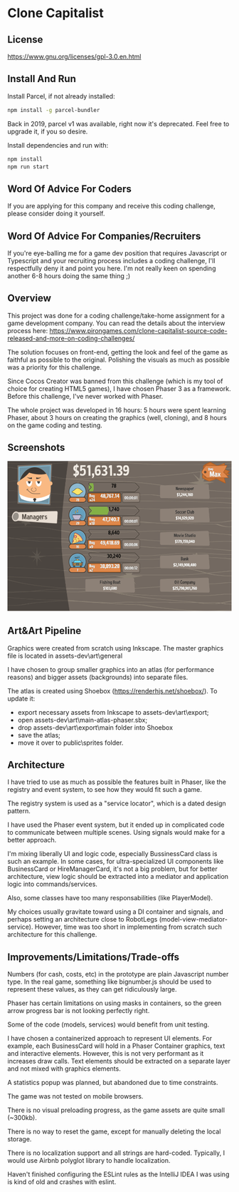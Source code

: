 # Clone Capitalist

## License
https://www.gnu.org/licenses/gpl-3.0.en.html

## Install And Run

Install Parcel, if not already installed:

``` bash
npm install -g parcel-bundler
```

Back in 2019, parcel v1 was available, right now it's deprecated. Feel free to upgrade it, if you so desire.

Install dependencies and run with:
```bash
npm install
npm run start
```

## Word Of Advice For Coders
If you are applying for this company and receive this coding challenge, please consider doing it yourself.

## Word Of Advice For Companies/Recruiters
If you're eye-balling me for a game dev position that requires Javascript or Typescript and your recruiting process includes a coding challenge, I'll respectfully deny it and point you here. I'm not really 
keen on spending another 6-8 hours doing the same thing ;)

## Overview
This project was done for a coding challenge/take-home assignment for a game development company. You can read the details about the interview process here: https://www.pirongames.com/clone-capitalist-source-code-released-and-more-on-coding-challenges/

The solution focuses on front-end, getting the look and feel of the game as faithful as possible to the original. Polishing the visuals as much 
as possible was a priority for this challenge.

Since Cocos Creator was banned from this challenge (which is my tool of choice for creating HTML5 games), I have chosen Phaser 3 as a framework. Before this challenge, I've never worked with Phaser.

The whole project was developed in 16 hours: 5 hours were spent learning Phaser, about 3 hours on creating the graphics (well, cloning), 
and 8 hours on the game coding and testing.

## Screenshots

![clone capitalist gameplay](assets-dev/media/clone-capitalist-gameplay.gif "Game play")

## Art&Art Pipeline
Graphics were created from scratch using Inkscape. The master graphics file is located in assets-dev\art\general

I have chosen to group smaller graphics into an atlas (for performance reasons) and bigger assets (backgrounds) into separate files.

The atlas is created using Shoebox (https://renderhjs.net/shoebox/). To update it:
* export necessary assets from Inkscape to assets-dev\art\export;
* open assets-dev\art\main-atlas-phaser.sbx;
* drop assets-dev\art\export\main folder into Shoebox
* save the atlas;
* move it over to public\sprites folder.

## Architecture
I have tried to use as much as possible the features built in Phaser, like the registry and event system, to see how they would fit such 
a game. 

The registry system is used as a "service locator", which is a dated design pattern.

I have used the Phaser event system, but it ended up in complicated code to communicate between multiple scenes. Using signals would make for a
better approach.

I'm mixing liberally UI and logic code, especially BussinessCard class is such an example. In some cases, for ultra-specialized UI components like BusinessCard or
HireManagerCard, it's not a big problem, but for better architecture, view logic should be extracted into a mediator and application logic into commands/services.

Also, some classes have too many responsabilities (like PlayerModel).

My choices usually gravitate toward using a DI container and signals, and perhaps setting an architecture close to RobotLegs (model-view-mediator-service). 
However, time was too short in implementing from scratch such architecture for this challenge.

## Improvements/Limitations/Trade-offs
Numbers (for cash, costs, etc) in the prototype are plain Javascript number type. In the real game, something like bignumber.js should be used to represent these
values, as they can get ridiculously large.

Phaser has certain limitations on using masks in containers, so the green arrow progress bar is not looking perfectly right.

Some of the code (models, services) would benefit from unit testing.

I have chosen a containerized approach to represent UI elements. For example, each BusinessCard will hold in a Phaser Container graphics, text and 
interactive elements. However, this is not very performant as it increases draw calls. Text elements should be extracted on a separate layer and not 
mixed with graphics elements.

A statistics popup was planned, but abandoned due to time constraints.

The game was not tested on mobile browsers.

There is no visual preloading progress, as the game assets are quite small (~300kb).

There is no way to reset the game, except for manually deleting the local storage.

There is no localization support and all strings are hard-coded. Typically, I would use Airbnb polyglot library to handle localization.

Haven't finished configuring the ESLint rules as the IntelliJ IDEA I was using is kind of old and crashes with eslint.